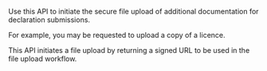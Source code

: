 Use this API to initiate the secure file upload of additional documentation for declaration submissions.

For example, you may be requested to upload a copy of a licence.

This API initiates a file upload by returning a signed URL to be used in the file upload workflow.
